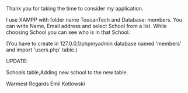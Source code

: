Thank you for taking the time to consider my application.

I use XAMPP with folder name ToucanTech and Database: members.
You can write Name, Email address and select School from a list.
While choosing School you can see who is in that School.


(You have to create in 127.0.0.1/phpmyadmin database named 'members' and import 'users.php' table.)


UPDATE:

Schools table,Adding new school to the new table.


Warmest Regards 
Emil Kotlowski
